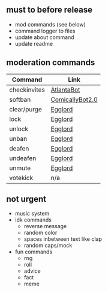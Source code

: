 ## must to before release
- mod commands (see below)
- command logger to files
- update about command
- update readme

## moderation commands
| Command      | Link                                                                                                           |
|--------------|----------------------------------------------------------------------------------------------------------------|
| checkinvites | [AtlantaBot](https://github.com/Androz2091/AtlantaBot/blob/master/commands/Moderation/checkinvites.js)         |
| softban      | [ComicallyBot2.0](https://github.com/comicallybad/ComicallyBot2.0/blob/master/commands/moderation/softBan.js)  |
| clear/purge  | [Egglord](https://github.com/Spiderjockey02/Discord-Bot/blob/master/src/commands/Moderation/clear.js)          |
| lock         | [Egglord](https://github.com/Spiderjockey02/Discord-Bot/blob/master/src/commands/Moderation/lock.js)           |
| unlock       | [Egglord](https://github.com/Spiderjockey02/Discord-Bot/blob/master/src/commands/Moderation/unlock.js)         |
| unban        | [Egglord](https://github.com/Spiderjockey02/Discord-Bot/blob/master/src/commands/Moderation/unban.js)          |
| deafen       | [Egglord](https://github.com/Spiderjockey02/Discord-Bot/blob/master/src/commands/Moderation/deafen.js)         |
| undeafen     | [Egglord](https://github.com/Spiderjockey02/Discord-Bot/blob/master/src/commands/Moderation/undeafen.js)       |
| unmute       | [Egglord](https://github.com/Spiderjockey02/Discord-Bot/blob/master/src/commands/Moderation/unmute.js)         |
| votekick     | n/a                                                                                                            |

## not urgent
- music system
- idk commands
  - reverse message
  - random color
  - spaces inbetween text like clap
  - random caps/mock
- fun commands
  - rng
  - roll
  - advice
  - fact
  - meme